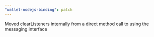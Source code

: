 ```yaml
---
"wallet-nodejs-binding": patch
---
```


Moved clearListeners internally from a direct method call to using the messaging interface
